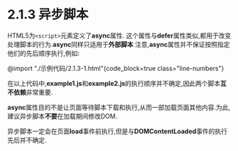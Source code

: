 # 2.1.3 异步脚本

HTML5为`<script>`元素定义了**async**属性.
这个属性与**defer**属性类似,都用于改变处理脚本的行为.**async**同样只适用于**外部脚本**
注意,**async**属性并不保证按照指定他们的先后顺序执行,例如:

@import "./示例代码/2.1.3-1.html"{code_block=true class="line-numbers"}

在以上代码中,**example1.js**和**example2.js**的执行顺序并不确定,因此两个脚本**互不依赖**非常重要.

**async**属性目的不是让页面等待脚本下载和执行,从而一部加载页面其他内容.为此,建议异步脚本**不要**在加载期间修改DOM.

异步脚本一定会在页面**load**事件前执行,但是与**DOMContentLoaded**事件的执行先后并不确定.